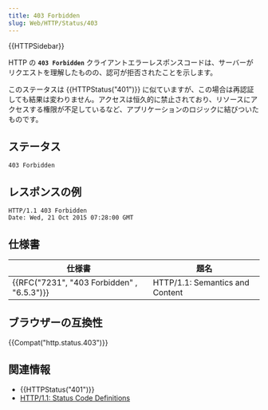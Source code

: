 ```yaml
---
title: 403 Forbidden
slug: Web/HTTP/Status/403
---
```


{{HTTPSidebar}}

HTTP の **`403 Forbidden`** クライアントエラーレスポンスコードは、サーバーがリクエストを理解したものの、認可が拒否されたことを示します。

このステータスは {{HTTPStatus("401")}} に似ていますが、この場合は再認証しても結果は変わりません。アクセスは恒久的に禁止されており、リソースにアクセスする権限が不足しているなど、アプリケーションのロジックに結びついたものです。

## ステータス

```
403 Forbidden
```

## レスポンスの例

```
HTTP/1.1 403 Forbidden
Date: Wed, 21 Oct 2015 07:28:00 GMT
```

## 仕様書

| 仕様書                                     | 題名                            |
| ------------------------------------------ | ------------------------------- |
| {{RFC("7231", "403 Forbidden" , "6.5.3")}} | HTTP/1.1: Semantics and Content |

## ブラウザーの互換性

{{Compat("http.status.403")}}

## 関連情報

- {{HTTPStatus("401")}}
- [HTTP/1.1: Status Code Definitions](https://www.w3.org/Protocols/rfc2616/rfc2616-sec10.html)
